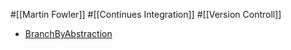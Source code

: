 #[[Martin Fowler]] #[[Continues Integration]] #[[Version Controll]]

- [BranchByAbstraction](https://bliki-ja.github.io/BranchByAbstraction)